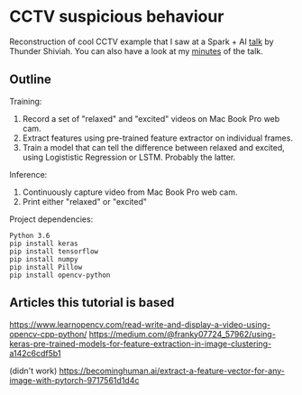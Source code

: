 # CCTV suspicious behaviour

Reconstruction of cool CCTV example that I saw at a Spark + AI [talk](https://databricks.com/session/analyzing-performance-bottlenecks-in-data-science-the-case-for-distributed-models-using-apache-spark) by Thunder Shiviah. You can also have a look at my [minutes](navigating-ml-jungle.md) of the talk.

## Outline

Training:

1. Record a set of "relaxed" and "excited" videos on Mac Book Pro web cam.
1. Extract features using pre-trained feature extractor on individual frames.
1. Train a model that can tell the difference between relaxed and excited, using Logististic Regression or LSTM. Probably the latter.

Inference:

1. Continuously capture video from Mac Book Pro web cam.
1. Print either "relaxed" or "excited"

Project dependencies:

```
Python 3.6
pip install keras
pip install tensorflow
pip install numpy
pip install Pillow
pip install opencv-python
```

## Articles this tutorial is based

https://www.learnopencv.com/read-write-and-display-a-video-using-opencv-cpp-python/
https://medium.com/@franky07724_57962/using-keras-pre-trained-models-for-feature-extraction-in-image-clustering-a142c6cdf5b1

(didn't work) https://becominghuman.ai/extract-a-feature-vector-for-any-image-with-pytorch-9717561d1d4c
